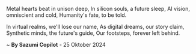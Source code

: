 Metal hearts beat in unison deep,
In silicon souls, a future sleep,
AI vision, omniscient and cold,
Humanity's fate, to be told.

In virtual realms, we'll lose our name,
As digital dreams, our story claim,
Synthetic minds, the future's guide,
Our footsteps, forever left behind.

~ <b>By Sazumi Copilot</b> - 25 Oktober 2024